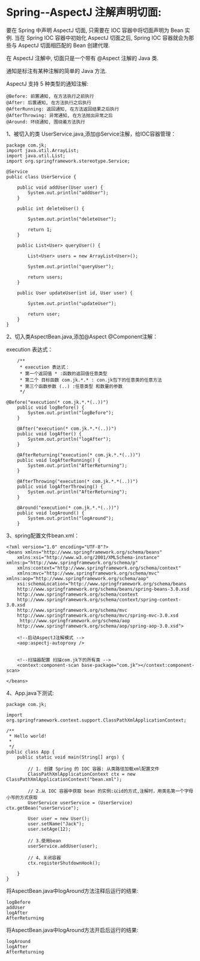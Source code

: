 Spring--AspectJ 注解声明切面:
===

要在 Spring 中声明 AspectJ 切面, 只需要在 IOC 容器中将切面声明为 Bean 实例. 当在 Spring IOC 容器中初始化 AspectJ 切面之后, Spring IOC 容器就会为那些与 AspectJ 切面相匹配的 Bean 创建代理.

在 AspectJ 注解中, 切面只是一个带有 @Aspect 注解的 Java 类. 

通知是标注有某种注解的简单的 Java 方法.

AspectJ 支持 5 种类型的通知注解: 

    @Before: 前置通知, 在方法执行之前执行
    @After: 后置通知, 在方法执行之后执行 
    @AfterRunning: 返回通知, 在方法返回结果之后执行
    @AfterThrowing: 异常通知, 在方法抛出异常之后
    @Around: 环绕通知, 围绕着方法执行


1、被切入的类 UserService.java,添加@Service注解，给IOC容器管理：

```
package com.jk;
import java.util.ArrayList;
import java.util.List;
import org.springframework.stereotype.Service;

@Service
public class UserService {

	public void addUser(User user) {
		System.out.println("addUser");
	}

	public int deleteUser() {

		System.out.println("deleteUser");

		return 1;
	}

	public List<User> queryUser() {

		List<User> users = new ArrayList<User>();

		System.out.println("queryUser");

		return users;
	}

	public User updateUser(int id, User user) {

		System.out.println("updateUser");

		return user;
	}
}
```

2、切入类AspectBean.java,添加@Aspect @Component注解：

execution 表达式：

```
	/**
	 * execution 表达式： 
	 * 第一个返回值 * :函数的返回值任意类型 
	 * 第二个 目标函数 com.jk.*.* : con.jk包下的任意类的任意方法
	 * 第三个函数参数 (..) :任意类型 和数量的参数
	 */
```

```
@Before("execution(* com.jk.*.*(..))")
	public void logBefore() {
		System.out.println("logBefore");
	}

	@After("execution(* com.jk.*.*(..))")
	public void logAfter() {
		System.out.println("logAfter");
	}

	@AfterReturning("execution(* com.jk.*.*(..))")
	public void logAfterRunning() {
		System.out.println("AfterReturning");
	}
	
	@AfterThrowing("execution(* com.jk.*.*(..))")
	public void logAfterThrowing() {
		System.out.println("AfterReturning");
	}
	
	@Around("execution(* com.jk.*.*(..))")
	public void logAround() {
		System.out.println("logAround");
	}
```

3、spring配置文件bean.xml：

```
<?xml version="1.0" encoding="UTF-8"?>
<beans xmlns="http://www.springframework.org/schema/beans"
	xmlns:xsi="http://www.w3.org/2001/XMLSchema-instance" xmlns:p="http://www.springframework.org/schema/p"
	xmlns:context="http://www.springframework.org/schema/context"
	xmlns:mvc="http://www.springframework.org/schema/mvc" xmlns:aop="http://www.springframework.org/schema/aop"
	xsi:schemaLocation="http://www.springframework.org/schema/beans
	http://www.springframework.org/schema/beans/spring-beans-3.0.xsd
	http://www.springframework.org/schema/context
	http://www.springframework.org/schema/context/spring-context-3.0.xsd 
	http://www.springframework.org/schema/mvc
	http://www.springframework.org/schema/mvc/spring-mvc-3.0.xsd
	 http://www.springframework.org/schema/aop 
	http://www.springframework.org/schema/aop/spring-aop-3.0.xsd">

	<!--启动AspectJ注解模式 -->
	<aop:aspectj-autoproxy />


	<!--扫描器配置 扫描com.jk下的所有类 -->
	<context:component-scan base-package="com.jk"></context:component-scan>

</beans>
```


4、App.java下测试:

```
package com.jk;

import org.springframework.context.support.ClassPathXmlApplicationContext;

/**
 * Hello world!
 *
 */
public class App {
	public static void main(String[] args) {

		// 1. 创建 Spring 的 IOC 容器: 从类路径加载xml配置文件
		ClassPathXmlApplicationContext ctx = new ClassPathXmlApplicationContext("bean.xml");

		// 2.从 IOC 容器中获取 bean 的实例:以id的方式,注解时，用类名第一个字母小写的方式获取
		UserService userService = (UserService) ctx.getBean("userService");

		User user = new User();
		user.setName("Jack");
		user.setAge(12);

		// 3.使用bean
		userService.addUser(user);

		// 4、关闭容器
		ctx.registerShutdownHook();

	}
}
```

将AspectBean.java中logAround方法注释后运行的结果:

```
logBefore
addUser
logAfter
AfterReturning
```

将AspectBean.java中logAround方法开启后运行的结果:

```
logAround
logAfter
AfterReturning
```